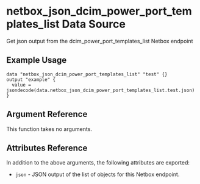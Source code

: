 # netbox\_json\_dcim\_power\_port\_templates\_list Data Source

Get json output from the dcim_power_port_templates_list Netbox endpoint

## Example Usage

```hcl
data "netbox_json_dcim_power_port_templates_list" "test" {}
output "example" {
  value = jsondecode(data.netbox_json_dcim_power_port_templates_list.test.json)
}
```

## Argument Reference

This function takes no arguments.

## Attributes Reference

In addition to the above arguments, the following attributes are exported:
* ``json`` - JSON output of the list of objects for this Netbox endpoint.

